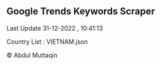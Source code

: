 

## Google Trends Keywords Scraper 
 
Last Update 31-12-2022 , 10:41:13

Country List :
VIETNAM.json



© Abdul Muttaqin 
